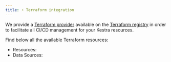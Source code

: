 ```yaml
---
title: ⚡️ Terraform integration
---
```



We provide a [Terraform provider](https://registry.terraform.io/providers/kestra-io/kestra/latest) available on the [Terraform registry](https://registry.terraform.io/) in order to facilitate all CI/CD management for your Kestra resources.

Find below all the available Terraform resources:

* Resources:
  <ChildTableOfContents page-url="/docs/terraform/resources/" />
* Data Sources:
  <ChildTableOfContents page-url="/docs/terraform/data-sources/" />

